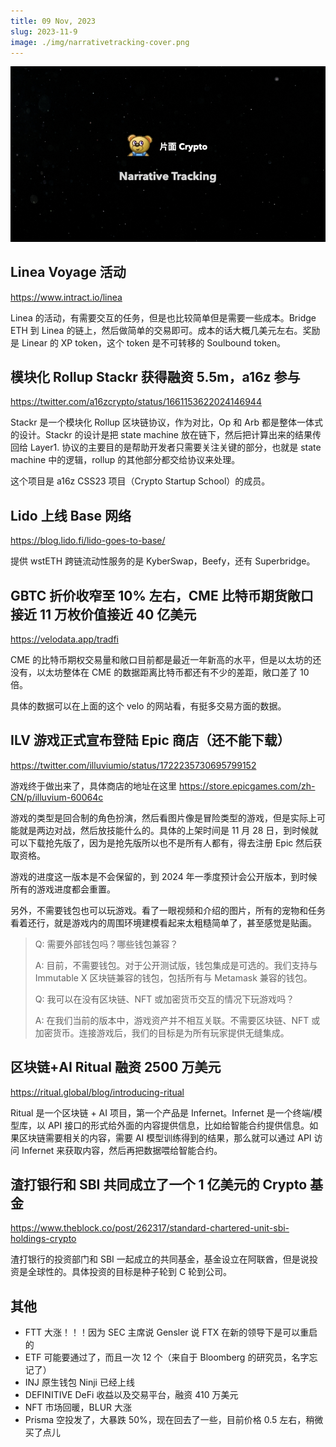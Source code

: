 ```yaml
---
title: 09 Nov, 2023
slug: 2023-11-9
image: ./img/narrativetracking-cover.png
---
```

![Narrative Tracking](./img/narrativetracking-cover.png "Narrative Tracking")

## Linea Voyage 活动

https://www.intract.io/linea

Linea 的活动，有需要交互的任务，但是也比较简单但是需要一些成本。Bridge ETH 到 Linea 的链上，然后做简单的交易即可。成本的话大概几美元左右。奖励是 Linear 的 XP token，这个 token 是不可转移的 Soulbound token。

## 模块化 Rollup Stackr 获得融资 5.5m，a16z 参与

https://twitter.com/a16zcrypto/status/1661153622024146944

Stackr 是一个模块化 Rollup 区块链协议，作为对比，Op 和 Arb 都是整体一体式的设计。Stackr 的设计是把 state machine 放在链下，然后把计算出来的结果传回给 Layer1. 协议的主要目的是帮助开发者只需要关注关键的部分，也就是 state machine 中的逻辑，rollup 的其他部分都交给协议来处理。

这个项目是 a16z CSS23 项目（Crypto Startup School）的成员。

## Lido 上线 Base 网络

https://blog.lido.fi/lido-goes-to-base/

提供 wstETH 跨链流动性服务的是 KyberSwap，Beefy，还有 Superbridge。

## GBTC 折价收窄至 10% 左右，CME 比特币期货敞口接近 11 万枚价值接近 40 亿美元

https://velodata.app/tradfi

CME 的比特币期权交易量和敞口目前都是最近一年新高的水平，但是以太坊的还没有，以太坊整体在 CME 的数据距离比特币都还有不少的差距，敞口差了 10 倍。

具体的数据可以在上面的这个 velo 的网站看，有挺多交易方面的数据。

## ILV 游戏正式宣布登陆 Epic 商店（还不能下载）

https://twitter.com/illuviumio/status/1722235730695799152

游戏终于做出来了，具体商店的地址在这里 https://store.epicgames.com/zh-CN/p/illuvium-60064c

游戏的类型是回合制的角色扮演，然后看图片像是冒险类型的游戏，但是实际上可能就是两边对战，然后放技能什么的。具体的上架时间是 11 月 28 日，到时候就可以下载抢先版了，因为是抢先版所以也不是所有人都有，得去注册 Epic 然后获取资格。

游戏的进度这一版本是不会保留的，到 2024 年一季度预计会公开版本，到时候所有的游戏进度都会重置。

另外，不需要钱包也可以玩游戏。看了一眼视频和介绍的图片，所有的宠物和任务看着还行，就是游戏内的周围环境建模看起来太粗糙简单了，甚至感觉是贴画。

<blockquote>
Q: 需要外部钱包吗？哪些钱包兼容？

A: 目前，不需要钱包。对于公开测试版，钱包集成是可选的。我们支持与 Immutable X 区块链兼容的钱包，包括所有与 Metamask 兼容的钱包。

Q: 我可以在没有区块链、NFT 或加密货币交互的情况下玩游戏吗？

A: 在我们当前的版本中，游戏资产并不相互关联。不需要区块链、NFT 或加密货币。连接游戏后，我们的目标是为所有玩家提供无缝集成。
</blockquote>

## 区块链+AI Ritual 融资 2500 万美元

https://ritual.global/blog/introducing-ritual

Ritual 是一个区块链 + AI 项目，第一个产品是 Infernet。Infernet 是一个终端/模型库，以 API 接口的形式给外面的内容提供信息，比如给智能合约提供信息。如果区块链需要相关的内容，需要 AI 模型训练得到的结果，那么就可以通过 API 访问 Infernet 来获取内容，然后再把数据喂给智能合约。

## 渣打银行和 SBI 共同成立了一个 1 亿美元的 Crypto 基金

https://www.theblock.co/post/262317/standard-chartered-unit-sbi-holdings-crypto

渣打银行的投资部门和 SBI 一起成立的共同基金，基金设立在阿联酋，但是说投资是全球性的。具体投资的目标是种子轮到 C 轮到公司。

## 其他
- FTT 大涨！！！因为 SEC 主席说 Gensler 说 FTX 在新的领导下是可以重启的
- ETF 可能要通过了，而且一次 12 个（来自于 Bloomberg 的研究员，名字忘记了）
- INJ 原生钱包 Ninji 已经上线
- DEFINITIVE DeFi 收益以及交易平台，融资 410 万美元
- NFT 市场回暖，BLUR 大涨
- Prisma 空投发了，大暴跌 50%，现在回去了一些，目前价格 0.5 左右，稍微买了点儿